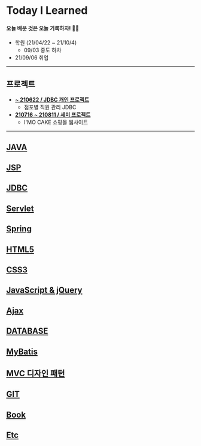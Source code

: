 # Today I Learned
#### 오늘 배운 것은 오늘 기록하자! ✍🏻

- 학원 (21/04/22 ~ 21/10/4)
  - 09/03 중도 하차
- 21/09/06 취업

---
## 프로젝트
- **[~ 210622 / JDBC 개인 프로젝트](https://github.com/swanstoz/gui-project/blob/master/README.md)**
  - 점포별 직원 관리 JDBC 
- **[210716 ~ 210811 / 세미 프로젝트](https://github.com/kimsojung1121/semi-project/blob/master/README.md)**
  - I'MO CAKE 쇼핑몰 웹사이트
---

## [JAVA](https://github.com/kimsojung1121/TIL/tree/master/JAVA/README.md)

## [JSP](https://github.com/kimsojung1121/TIL/tree/master/JSP)

## [JDBC](https://github.com/kimsojung1121/TIL/tree/master/JDBC/README.md)

## [Servlet](https://github.com/kimsojung1121/TIL/tree/master/Servlet)

## [Spring](https://github.com/kimsojung1121/TIL/blob/master/Spring/README.md)

## [HTML5](https://github.com/kimsojung1121/TIL/tree/master/HTML5/README.md)

## [CSS3](https://github.com/kimsojung1121/TIL/tree/master/CSS3/README.md)

## [JavaScript & jQuery](https://github.com/kimsojung1121/TIL/blob/master/JavaScript/README.md)

## [Ajax](https://github.com/kimsojung1121/TIL/blob/master/Ajax/README.md)

## [DATABASE](https://github.com/kimsojung1121/TIL/tree/master/Database/README.md)

## [MyBatis](https://github.com/kimsojung1121/TIL/blob/master/MyBatis/README.md)

## [MVC 디자인 패턴](https://github.com/kimsojung1121/TIL/blob/master/MVC/README.md)

## [GIT](https://github.com/kimsojung1121/TIL/tree/master/GIT/README.md)

## [Book](https://github.com/kimsojung1121/TIL/blob/master/Book/README.md)

## [Etc](https://github.com/kimsojung1121/TIL/blob/master/Etc/README.md)
